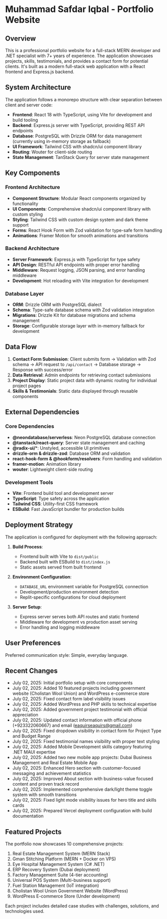 # Muhammad Safdar Iqbal - Portfolio Website

## Overview

This is a professional portfolio website for a full-stack MERN developer and .NET specialist with 7+ years of experience. The application showcases projects, skills, testimonials, and provides a contact form for potential clients. It's built as a modern full-stack web application with a React frontend and Express.js backend.

## System Architecture

The application follows a monorepo structure with clear separation between client and server code:

- **Frontend**: React 18 with TypeScript, using Vite for development and build tooling
- **Backend**: Express.js server with TypeScript, providing REST API endpoints
- **Database**: PostgreSQL with Drizzle ORM for data management (currently using in-memory storage as fallback)
- **UI Framework**: Tailwind CSS with shadcn/ui component library
- **Routing**: Wouter for client-side routing
- **State Management**: TanStack Query for server state management

## Key Components

### Frontend Architecture
- **Component Structure**: Modular React components organized by functionality
- **UI Components**: Comprehensive shadcn/ui component library with custom styling
- **Styling**: Tailwind CSS with custom design system and dark theme support
- **Forms**: React Hook Form with Zod validation for type-safe form handling
- **Animations**: Framer Motion for smooth animations and transitions

### Backend Architecture
- **Server Framework**: Express.js with TypeScript for type safety
- **API Design**: RESTful API endpoints with proper error handling
- **Middleware**: Request logging, JSON parsing, and error handling middleware
- **Development**: Hot reloading with Vite integration for development

### Database Layer
- **ORM**: Drizzle ORM with PostgreSQL dialect
- **Schema**: Type-safe database schema with Zod validation integration
- **Migrations**: Drizzle Kit for database migrations and schema management
- **Storage**: Configurable storage layer with in-memory fallback for development

## Data Flow

1. **Contact Form Submission**: Client submits form → Validation with Zod schema → API request to `/api/contact` → Database storage → Response with success/error
2. **Data Retrieval**: Admin endpoints for retrieving contact submissions
3. **Project Display**: Static project data with dynamic routing for individual project pages
4. **Skills & Testimonials**: Static data displayed through reusable components

## External Dependencies

### Core Dependencies
- **@neondatabase/serverless**: Neon PostgreSQL database connection
- **@tanstack/react-query**: Server state management and caching
- **@radix-ui/***: Unstyled, accessible UI primitives
- **drizzle-orm & drizzle-zod**: Database ORM and validation
- **react-hook-form & @hookform/resolvers**: Form handling and validation
- **framer-motion**: Animation library
- **wouter**: Lightweight client-side routing

### Development Tools
- **Vite**: Frontend build tool and development server
- **TypeScript**: Type safety across the application
- **Tailwind CSS**: Utility-first CSS framework
- **ESBuild**: Fast JavaScript bundler for production builds

## Deployment Strategy

The application is configured for deployment with the following approach:

1. **Build Process**: 
   - Frontend built with Vite to `dist/public`
   - Backend built with ESBuild to `dist/index.js`
   - Static assets served from built frontend

2. **Environment Configuration**:
   - `DATABASE_URL` environment variable for PostgreSQL connection
   - Development/production environment detection
   - Replit-specific configurations for cloud deployment

3. **Server Setup**:
   - Express server serves both API routes and static frontend
   - Middleware for development vs production asset serving
   - Error handling and logging middleware

## User Preferences

Preferred communication style: Simple, everyday language.

## Recent Changes

- July 02, 2025: Initial portfolio setup with core components
- July 02, 2025: Added 10 featured projects including government website (Cholistan Wool Union) and WordPress e-commerce store
- July 02, 2025: Fixed contact form label visibility issues  
- July 02, 2025: Added WordPress and PHP skills to technical expertise
- July 02, 2025: Added government project testimonial with official appreciation
- July 02, 2025: Updated contact information with official phone (+923322060667) and email (eaquirseaquirs@gmail.com)
- July 02, 2025: Fixed dropdown visibility in contact form for Project Type and Budget Range
- July 02, 2025: Fixed testimonial names visibility with proper text styling
- July 02, 2025: Added Mobile Development skills category featuring .NET MAUI expertise
- July 02, 2025: Added two new mobile app projects: Dubai Business Management and Real Estate Mobile App
- July 02, 2025: Enhanced Hero section with customer-focused messaging and achievement statistics
- July 02, 2025: Improved About section with business-value focused content and proven track record
- July 02, 2025: Implemented comprehensive dark/light theme toggle system with smooth transitions
- July 02, 2025: Fixed light mode visibility issues for hero title and skills cards
- July 02, 2025: Prepared Vercel deployment configuration with build documentation

## Featured Projects

The portfolio now showcases 10 comprehensive projects:
1. Real Estate Management System (MERN Stack)
2. Gman Stitching Platform (MERN + Docker on VPS)
3. Eye Hospital Management System (C# .NET)
4. ERP Recovery System (Dubai deployment)
5. Factory Management Suite (4-tier accounting)
6. Universal POS System (Multi-business support)
7. Fuel Station Management (IoT integration)
8. Cholistan Wool Union Government Website (WordPress)
9. WordPress E-commerce Store (Under development)

Each project includes detailed case studies with challenges, solutions, and technologies used.